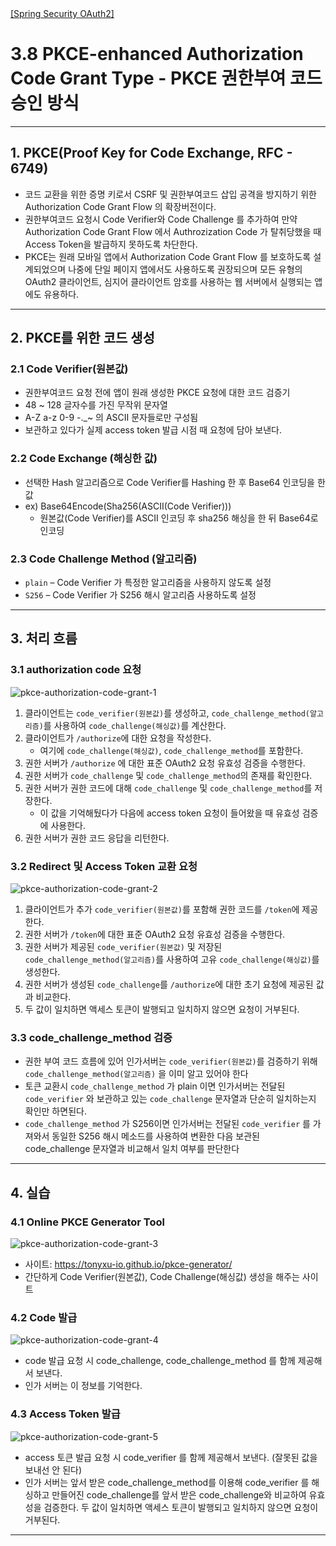 <nav>
    <a href="../.." target="_blank">[Spring Security OAuth2]</a>
</nav>

# 3.8 PKCE-enhanced Authorization Code Grant Type - PKCE 권한부여 코드 승인 방식

---

## 1. PKCE(Proof Key for Code Exchange, RFC - 6749)
- 코드 교환을 위한 증명 키로서 CSRF 및 권한부여코드 삽입 공격을 방지하기 위한 Authorization Code Grant Flow 의 확장버전이다.
- 권한부여코드 요청시 Code Verifier와 Code Challenge 를 추가하여 만약 Authorization Code Grant Flow 에서 Authrozization Code 가 탈취당했을 때 Access
Token을 발급하지 못하도록 차단한다.
- PKCE는 원래 모바일 앱에서 Authorization Code Grant Flow 를 보호하도록 설계되었으며 나중에 단일 페이지 앱에서도 사용하도록 권장되으며 모든 유형의
OAuth2 클라이언트, 심지어 클라이언트 암호를 사용하는 웹 서버에서 실행되는 앱에도 유용하다.

---

## 2. PKCE를 위한 코드 생성

### 2.1 Code Verifier(원본값)
- 권한부여코드 요청 전에 앱이 원래 생성한 PKCE 요청에 대한 코드 검증기
- 48 ~ 128 글자수를 가진 무작위 문자열
- A-Z a-z 0-9 -._~ 의 ASCII 문자들로만 구성됨
- 보관하고 있다가 실제 access token 발급 시점 때 요청에 담아 보낸다.

### 2.2 Code Exchange (해싱한 값)
- 선택한 Hash 알고리즘으로 Code Verifier를 Hashing 한 후 Base64 인코딩을 한 값
- ex) Base64Encode(Sha256(ASCII(Code Verifier)))
  - 원본값(Code Verifier)를 ASCII 인코딩 후 sha256 해싱을 한 뒤 Base64로 인코딩

### 2.3 Code Challenge Method (알고리즘)
- `plain` – Code Verifier 가 특정한 알고리즘을 사용하지 않도록 설정
- `S256` – Code Verifier 가 S256 해시 알고리즘 사용하도록 설정

---

## 3. 처리 흐름

### 3.1 authorization code 요청
![pkce-authorization-code-grant-1](./imgs/pkce-authorization-code-grant-1.png)

1. 클라이언트는 `code_verifier(원본값)`를 생성하고, `code_challenge_method(알고리즘)`를 사용하여 `code_challenge(해싱값)`를 계산한다. 
2. 클라이언트가 `/authorize`에 대한 요청을 작성한다.
   - 여기에 `code_challenge(해싱값)`, `code_challenge_method`를 포함한다.
3. 권한 서버가 `/authorize` 에 대한 표준 OAuth2 요청 유효성 검증을 수행한다.
4. 권한 서버가 `code_challenge` 및 `code_challenge_method`의 존재를 확인한다. 
5. 권한 서버가 권한 코드에 대해 `code_challenge` 및 `code_challenge_method`를 저장한다.
   - 이 값을 기억해뒀다가 다음에 access token 요청이 들어왔을 때 유효성 검증에 사용한다.
6. 권한 서버가 권한 코드 응답을 리턴한다.

### 3.2 Redirect 및 Access Token 교환 요청
![pkce-authorization-code-grant-2](./imgs/pkce-authorization-code-grant-2.png)

1. 클라이언트가 추가 `code_verifier(원본값)`를 포함해 권한 코드를 `/token`에 제공한다.
2. 권한 서버가 `/token`에 대한 표준 OAuth2 요청 유효성 검증을 수행한다.
3. 권한 서버가 제공된 `code_verifier(원본값)` 및 저장된 `code_challenge_method(알고리즘)`를 사용하여 고유 `code_challenge(해싱값)`를 생성한다.
4. 권한 서버가 생성된 `code_challenge`를 `/authorize`에 대한 초기 요청에 제공된 값과 비교한다.
5. 두 값이 일치하면 액세스 토큰이 발행되고 일치하지 않으면 요청이 거부된다.

### 3.3 code_challenge_method 검증
- 권한 부여 코드 흐름에 있어 인가서버는 `code_verifier(원본값)`를 검증하기 위해 `code_challenge_method(알고리즘)` 을 이미 알고 있어야 한다
- 토큰 교환시 `code_challenge_method` 가 plain 이면 인가서버는 전달된 `code_verifier` 와 보관하고 있는 `code_challenge` 문자열과 단순히
일치하는지 확인만 하면된다.
- `code_challenge_method` 가 S256이면 인가서버는 전달된 `code_verifier` 를 가져와서 동일한 S256 해시 메소드를 사용하여 변환한 다음 보관된
code_challenge 문자열과 비교해서 일치 여부를 판단한다

---

## 4. 실습

### 4.1 Online PKCE Generator Tool
![pkce-authorization-code-grant-3](./imgs/pkce-authorization-code-grant-3.png)

- 사이트: https://tonyxu-io.github.io/pkce-generator/
- 간단하게 Code Verifier(원본값), Code Challenge(해싱값) 생성을 해주는 사이트

### 4.2 Code 발급
![pkce-authorization-code-grant-4](./imgs/pkce-authorization-code-grant-4.png)

- code 발급 요청 시 code_challenge, code_challenge_method 를 함께 제공해서 보낸다.
- 인가 서버는 이 정보를 기억한다.

### 4.3 Access Token 발급
![pkce-authorization-code-grant-5](./imgs/pkce-authorization-code-grant-5.png)

- access 토큰 발급 요청 시 code_verifier 를 함께 제공해서 보낸다. (잘못된 값을 보내선 안 된다)
- 인가 서버는 앞서 받은 code_challenge_method를 이용해 code_verifier 를 해싱하고 만들어진 code_challenge를
앞서 받은 code_challenge와 비교하여 유효성을 검증한다.
  두 값이 일치하면 액세스 토큰이 발행되고 일치하지 않으면 요청이 거부된다.

---
